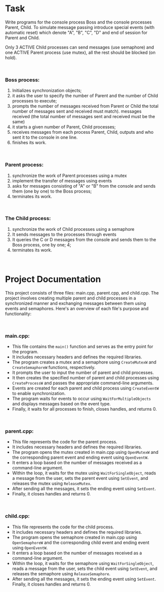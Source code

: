 # Task

Write programs for the console process Boss and the console processes Parent, Child. To simulate message passing introduce special events (with automatic reset) which denote "A", "B", "C", "D" and end of session for Parent and Child.

Only 3 ACTIVE Child processes can send messages (use semaphore) and one ACTIVE Parent process (use mutex), all the rest should be blocked (on hold).

<br>

### Boss process:

1. Initializes synchronization objects;
2. it asks the user to specify the number of Parent and the number of Child processes to execute;
3. prompts the number of messages received from Parent or Child the total number of messages sent and received must match\)\. messages received \(the total number of messages sent and received must be the same\)
4. it starts a given number of Parent\, Child processes;
5. receives messages from each process Parent\, Child\, outputs and who sent it to the console in one line\.
6. finishes its work\.

<br>

### Parent process:

1. synchronize the work of Parent processes using a mutex
2. implement the transfer of messages using events
3. asks for messages consisting of "A" or "B" from the console and sends them \(one by one\) to the Boss process;
4. terminates its work\.

<br>

### The Child process:

1. synchronize the work of Child processes using a semaphore
2. It sends messages to the processes through events
3. It queries the C or D messages from the console and sends them to the Boss process\, one by one; 4;
4. terminates its work\.

<br>

# Project Documentation

This project consists of three files: main.cpp, parent.cpp, and child.cpp. The project involves creating multiple parent and child processes in a synchronized manner and exchanging messages between them using events and semaphores. Here's an overview of each file's purpose and functionality:

<br>

### main.cpp:

* This file contains the `main()` function and serves as the entry point for the program.
* It includes necessary headers and defines the required libraries.
* The program creates a mutex and a semaphore using `CreateMutexW` and `CreateSemaphoreW` functions, respectively.
* It prompts the user to input the number of parent and child processes.
* It then creates the specified number of parent and child processes using `CreateProcessW` and passes the appropriate command-line arguments.
* Events are created for each parent and child process using `CreateEventW` to enable synchronization.
* The program waits for events to occur using `WaitForMultipleObjects` and displays messages based on the event type.
* Finally, it waits for all processes to finish, closes handles, and returns 0.

<br>

### parent.cpp:

* This file represents the code for the parent process.
* It includes necessary headers and defines the required libraries.
* The program opens the mutex created in main.cpp using `OpenMutexW` and the corresponding parent event and ending event using `OpenEventW`.
* It enters a loop based on the number of messages received as a command-line argument.
* Within the loop, it waits for the mutex using `WaitForSingleObject`, reads a message from the user, sets the parent event using `SetEvent`, and releases the mutex using `ReleaseMutex`.
* After sending all the messages, it sets the ending event using `SetEvent`.
* Finally, it closes handles and returns 0.

<br>

### child.cpp:

* This file represents the code for the child process.
* It includes necessary headers and defines the required libraries.
* The program opens the semaphore created in main.cpp using `OpenSemaphoreW` and the corresponding child event and ending event using `OpenEventW`.
* It enters a loop based on the number of messages received as a command-line argument.
* Within the loop, it waits for the semaphore using `WaitForSingleObject`, reads a message from the user, sets the child event using `SetEvent`, and releases the semaphore using `ReleaseSemaphore`.
* After sending all the messages, it sets the ending event using `SetEvent`.
Finally, it closes handles and returns 0.

